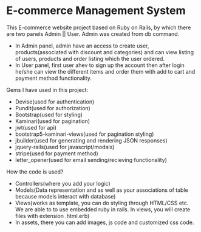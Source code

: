 # E-commerce Management System

This E-commerce website project based on Ruby on Rails, by which there are two panels Admin || User. Admin was created from db command.
  * In Admin panel, admin have an access to create user, products(associated with discount and categories) and can view listing of users, products and order listing which the user ordered.
  * In User panel, first user ahev to sign up the account then after login he/she can view the different items and order them with add to cart and payment method functionality.

Gems I have used in this project:

  * Devise(used for authentication)
  * Pundit(used for authorization)
  * Bootstrap(used for styling)
  * Kaminari(used for pagination)
  * jwt(used for api)
  * bootstrap5-kaminari-views(used for pagination styling)
  * jbuilder(used for generating and rendering JSON responses)
  * jquery-rails(used for javascript/modals)
  * stripe(used for payment method)
  * letter_opener(used for email sending/recieving functionality)

How the code is used?
 * Controllers(where you add your logic)
 * Models(Data representation and as well as your associations of table because models interact with database)
 * Views(works as template, you can do styling through HTML/CSS etc. We are able to to use embedded ruby in rails. In views, you will create files with extension .html.erb)
 * In assets, there you can add images, js code and customized css code.
 

